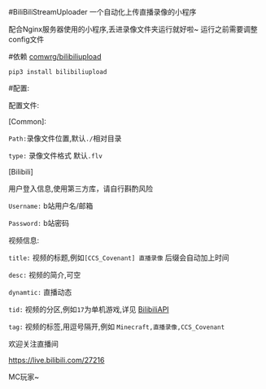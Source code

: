 #BiliBiliStreamUploader
一个自动化上传直播录像的小程序

配合Nginx服务器使用的小程序,丢进录像文件夹运行就好啦~
运行之前需要调整config文件

#依赖
[comwrg/bilibiliupload](https://github.com/comwrg/bilibiliupload)
```
pip3 install bilibiliupload
```
#配置:

配置文件:

[Common]:

`Path:`录像文件位置,默认`./`相对目录
 
`type:` 录像文件格式 默认`.flv`

[Bilibili]

用户登入信息,使用第三方库，请自行斟酌风险

`Username:` b站用户名/邮箱

`Password:` b站密码

视频信息:

`title:` 视频的标题,例如`[CCS_Covenant] 直播录像` 后缀会自动加上时间
 
`desc:` 视频的简介,可空 

`dynamtic:` 直播动态

`tid:` 视频的分区,例如`17`为单机游戏,详见 [BilibiliAPI](https://github.com/uupers/BiliSpider/wiki/%E8%A7%86%E9%A2%91%E5%88%86%E5%8C%BA%E5%AF%B9%E5%BA%94%E8%A1%A8)

`tag:` 视频的标签,用逗号隔开,例如  `Minecraft,直播录像,CCS_Covenant`

欢迎关注直播间

https://live.bilibili.com/27216

MC玩家~
